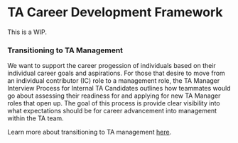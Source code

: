 # TA Career Development Framework

This is a WIP.

### Transitioning to TA Management
We want to support the career progession of individuals based on their individual career goals and aspirations. For those that desire to move from an individual contributor (IC) role to a management role, the TA Manager Interview Process for Internal TA Candidates outlines how teammates would go about assessing their readiness for and applying for new TA Manager roles that open up. The goal of this process is provide clear visibility into what expectations should be for career advancement into management within the TA team.

Learn more about transitioning to TA management [here](tamgr-candidates-internal.md).
